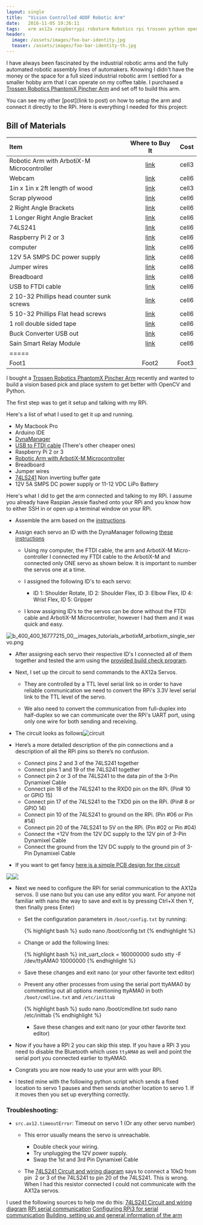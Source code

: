 ```yaml
---
layout: single
title:  "Vision Controlled 4DOF Robotic Arm"
date:   2016-11-05 19:26:11
tags:   arm ax12a raspberrypi robotarm Robotics rpi trossen python opencv vision
header:
  image: /assets/images/foo-bar-identity.jpg
  teaser: /assets/images/foo-bar-identity-th.jpg
---
```


I have always been fascinated by the industrial robotic arms and the fully automated robotic assembly lines of automakers. Knowing I didn't have the money or the space for a full sized industrial robotic arm I settled for a smaller hobby arm that I can operate on my coffee table. I purchased a [Trossen Robotics PhantomX Pincher Arm](http://www.trossenrobotics.com/p/PhantomX-Pincher-Robot-Arm.aspx) and set off to build this arm. 

You can see my other [post](link to post) on how to setup the arm and connect it directly to the RPi. Here is everything I needed for this project:

## Bill of Materials 

| Item | Where to Buy It | Cost |
|:--------|:-------:|--------:|
| Robotic Arm with ArbotiX-M Microcontroller|[link](http://www.trossenrobotics.com/p/PhantomX-Pincher-Robot-Arm.aspx)| cell3|
| Webcam          | [link](https://smile.amazon.com/dp/B006JH8T3S/ref=cm_sw_r_cp_dp_T2_WD3qzbDARFMRY)   | cell6   |
| 1in x 1in x 2ft length of wood   | [link]()  | cell3   |
| Scrap plywood   | [link]()  | cell6   |
| 2 Right Angle Brackets | [link]()  | cell6   |
| 1 Longer Right Angle Bracket | [link]()  | cell6   |
| 74LS241         | [link](http://www.uni-kl.de/elektronik-lager/417791)  | cell6   |
| Raspberry Pi 2 or 3 | [link](https://smile.amazon.com/dp/B01CD5VC92/ref=cm_sw_r_cp_dp_T2_xi3qzbQ0A26T0)  | cell6   |
| computer        | [link]()  | cell6   |
| 12V 5A SMPS DC power supply | [link](https://smile.amazon.com/dp/B00TVWEGQ2/ref=cm_sw_r_cp_dp_T2_Ph3qzbY66B81R)  | cell6   |
| Jumper wires    | [link](https://smile.amazon.com/dp/B005TZJ0AM/ref=cm_sw_r_cp_dp_T2_Xg3qzbAX4DHWT)  | cell6   |
| Breadboard      | [link](https://smile.amazon.com/dp/B01DDI54II/ref=cm_sw_r_cp_dp_T2_Zg3qzbZA7N3SE)  | cell6   |
| USB to FTDI cable   | [link](http://www.trossenrobotics.com/store/p/6406-FTDI-Cable-5V.aspx)  | cell6   |
| 2 10-32 Phillips head counter sunk screws | [link](https://smile.amazon.com/dp/B01M0YDNX0/ref=cm_sw_r_cp_dp_T2_gf3qzbTFSJ855)  | cell6   |
| 5 10-32 Phillips Flat head screws | [link](https://smile.amazon.com/dp/B01I28XAUI/ref=cm_sw_r_cp_dp_T2_zf3qzbRGQZ5KA)  | cell6   |
| 1 roll double sided tape | [link](https://smile.amazon.com/dp/B0007P5G8Y/ref=cm_sw_r_cp_dp_T2_He3qzbXCTHJA0)  | cell6   |
| Buck Converter USB out   | [link](https://smile.amazon.com/dp/B00XPZ7I4I/ref=cm_sw_r_cp_dp_T2_cb3qzbW1ZZ673)  | cell6   |
| Sain Smart Relay Module   | [link](https://smile.amazon.com/dp/B00VRUAHLE/ref=cm_sw_r_cp_dp_T2_ee3qzbQCYKBYX)  | cell6   |
|=====
| Foot1   | Foot2   | Foot3

I bought a [Trossen Robotics PhantomX Pincher Arm](http://www.trossenrobotics.com/p/PhantomX-Pincher-Robot-Arm.aspx) recently and wanted to build a vision based pick and place system to get better with OpenCV and Python.

The first step was to get it setup and talking with my RPi.

Here's a list of what I used to get it up and running.
    
  * My Macbook Pro
  * Arduino IDE
  * [DynaManager](https://github.com/Interbotix/dynaManager/releases)
  * [USB to FTDI cable](http://www.trossenrobotics.com/store/p/6406-FTDI-Cable-5V.aspx) (There's other cheaper ones)
  * Raspberry Pi 2 or 3
  * [Robotic Arm with ArbotiX-M Microcontroller](http://www.trossenrobotics.com/p/PhantomX-Pincher-Robot-Arm.aspx)
  * Breadboard
  * Jumper wires
  * [74LS241](http://www.uni-kl.de/elektronik-lager/417791) Non inverting buffer gate
  * 12V 5A SMPS DC power supply or 11-12 VDC LiPo Battery

Here's what I did to get the arm connected and talking to my RPi. I assume you already have Raspian Jessie flashed onto your RPi and you know how to either SSH in or open up a terminal window on your RPi.

  * Assemble the arm based on the [instructions](http://learn.trossenrobotics.com/16-interbotix/robot-arms/pincher-robot-arm/163-phantomx-pincher-robot-arm-assembly-guide.html).
    
  * Assign each servo an ID with the DynaManager following [these instructions](http://learn.trossenrobotics.com/index.php/getting-started-with-the-arbotix/1-using-the-tr-dynamixel-servo-tool#&panel1-1)
    
    * Using my computer, the FTDI cable, the arm and ArbotiX-M Micro-controller I connected my FTDI cable to the ArbotiX-M and connected only ONE servo as shown below. It is important to number the servos one at a time.
    
    * I assigned the following ID's to each servo:
    
      * ID 1: Shoulder Rotate, ID 2: Shoulder Flex, ID 3: Elbow Flex, ID 4: Wrist Flex, ID 5: Gripper

    * I know assigning ID’s to the servos can be done without the FTDI cable and ArbotiX-M Microcontroller, however I had them and it was quick and easy.

![b_400_400_16777215_00__images_tutorials_arbotixM_arbotixm_single_servo.png](http://learn.trossenrobotics.com/cache/multithumb_thumbs/b_400_400_16777215_00__images_tutorials_arbotixM_arbotixm_single_servo.png)

  * After assigning each servo their respective ID's I connected all of them together and tested the arm using the [provided build check program](http://learn.trossenrobotics.com/interbotix/robot-arms/16-phantomx-pincher-robot-arm/25-phantomx-pincher-robot-arm-build-check).
    
  * Next, I set up the circuit to send commands to the AX12a Servos.
    
    * They are controlled by a TTL level serial link so in order to have reliable communication we need to convert the RPi's 3.3V level serial link to the TTL level of the servo.
    
    * We also need to convert the communication from full-duplex into half-duplex so we can communicate over the RPi's UART port, using only one wire for both sending and receiving.

  * The circuit looks as follows![circuit](https://nickzanobini.files.wordpress.com/2016/11/circuit.png)
    
  * Here’s a more detailed description of the pin connections and a description of all the RPi pins so there’s no confusion.
    
    * Connect pins 2 and 3 of the 74LS241 together
    * Connect pins 1 and 19 of the 74LS241 together
    * Connect pin 2 or 3 of the 74LS241 to the data pin of the 3-Pin Dynamixel Cable
    * Connect pin 18 of the 74LS241 to the RXD0 pin on the RPi. (Pin# 10 or GPIO 15)
    * Connect pin 17 of the 74LS241 to the TXD0 pin on the RPi. (Pin# 8 or GPIO 14)
    * Connect pin 10 of the 74LS241 to ground on the RPi. (Pin #06 or Pin #14)
    * Connect pin 20 of the 74LS241 to 5V on the RPi. (Pin #02 or Pin #04)
    * Connect the +12V from the 12V DC supply to the 12V pin of 3-Pin Dynamixel Cable
    * Connect the ground from the 12V DC supply to the ground pin of 3-Pin Dynamixel Cable
    
  * If you want to get fancy [here is a simple PCB design for the circuit](https://circuits.io/circuits/267189-ax-12-driver-for-raspberry-pi/)

![](http://nickzanobini.files.wordpress.com/2016/11/img_0525.png)![](http://nickzanobini.files.wordpress.com/2016/11/2.png)
    
  * Next we need to configure the RPi for serial communication to the AX12a servos. (I use nano but you can use any editor you want. For anyone not familiar with nano the way to save and exit is by pressing Ctrl+X then Y, then finally press Enter)

    * Set the configuration parameters in `/boot/config.txt` by running:  
      

      {% highlight bash %}
      sudo nano /boot/config.txt
      {% endhighlight %}  


    * Change or add the following lines:  


      {% highlight bash %}
      init_uart_clock = 160000000
      sudo stty -F /dev/ttyAMA0 10000000
      {% endhighlight %}  


    * Save these changes and exit nano (or your other favorite text editor)  
    * Prevent any other processes from using the serial port ttyAMA0 by commenting out all options mentioning ttyAMA0 in both `/boot/cmdline.txt` and `/etc/inittab`  
      
      
      {% highlight bash %}
      sudo nano /boot/cmdline.txt
      sudo nano /etc/inittab
      {% endhighlight %}  


      * Save these changes and exit nano (or your other favorite text editor)
    
  * Now if you have a RPi 2 you can skip this step. If you have a RPi 3 you need to disable the Bluetooth which uses `ttyAMA0` as well and point the serial port you connected earlier to ttyAMA0.
  * Congrats you are now ready to use your arm with your RPi.
  * I tested mine with the following python script which sends a fixed location to servo 1 pauses and then sends another location to servo 1. If it moves then you set up everything correctly.

### Troubleshooting:

  * `src.ax12.timeoutError`: Timeout on servo 1 (Or any other servo number)
    * This error usually means the servo is unreachable.
      * Double check your wiring.
      * Try unplugging the 12V power supply.
      * Swap the 1st and 3rd Pin Dynamixel Cable
    
    * The [74LS241 Circuit and wiring diagram](http://www.instructables.com/id/How-to-drive-Dynamixel-AX-12A-servos-with-a-Raspbe/) says to connect a 10kΩ from pin  2 or 3 of the 74LS241 to pin 20 of the 74LS241. This is wrong. When I had this resistor connected I could not communicate with the AX12a servos.


I used the following sources to help me do this:
[74LS241 Circuit and wiring diagram](http://www.instructables.com/id/How-to-drive-Dynamixel-AX-12A-servos-with-a-Raspbe/)
[RPi serial communication](http://www.oppedijk.com/robotics/control-dynamixel-with-raspberrypi)
[Configuring RPi3 for serial communication](http://raspberrypi.stackexchange.com/questions/45570/how-do-i-make-serial-work-on-the-raspberry-pi3)
[Building, setting up and general information of the arm](http://www.trossenrobotics.com/p/PhantomX-Pincher-Robot-Arm.aspx)
